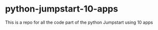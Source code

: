 # python-jumpstart-10-apps
This is a repo for all the code part of the python Jumpstart using 10 apps
